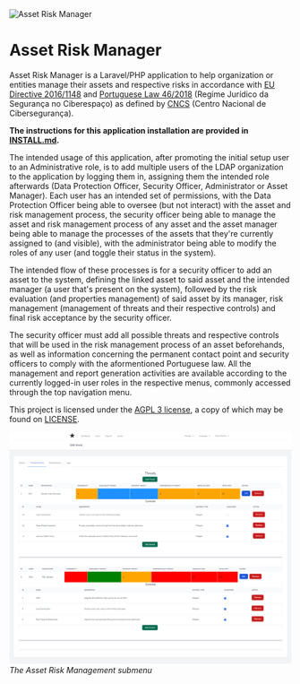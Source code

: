 <img src="https://upload.wikimedia.org/wikipedia/commons/b/b5/Asterisk.svg" alt="Asset Risk Manager">

# Asset Risk Manager

Asset Risk Manager is a Laravel/PHP application to help organization or entities manage their assets and respective
risks in accordance with [EU Directive 2016/1148](https://eur-lex.europa.eu/eli/dir/2016/1148/oj)
and [Portuguese Law 46/2018](https://www.cncs.gov.pt/docs/regime-jurdico-da-segurana-do-ciberespao.pdf) (Regime Jurídico
da Segurança no Ciberespaço) as defined by [CNCS](https://www.cncs.gov.pt/pt/regime-juridico/) (Centro Nacional de
Cibersegurança).

**The instructions for this application installation are provided in [INSTALL.md](documentation/INSTALL.md).**

The intended usage of this application, after promoting the initial setup user to an Administrative role, is to add
multiple users of the LDAP organization to the application by logging them in, assigning them the intended role
afterwards (Data Protection Officer, Security Officer, Administrator or Asset Manager). Each user has an intended set of
permissions, with the Data Protection Officer being able to oversee (but not interact) with the asset and risk
management process, the security officer being able to manage the asset and risk management process of any asset and the
asset manager being able to manage the processes of the assets that they're currently assigned to (and visible), with
the administrator being able to modify the roles of any user (and toggle their status in the system).

The intended flow of these processes is for a security officer to add an asset to the system, defining the linked asset
to said asset and the intended manager (a user that's present on the system), followed by the risk evaluation (and
properties management) of said asset by its manager, risk management (management of threats and their respective
controls) and final risk acceptance by the security officer.

The security officer must add all possible threats and
respective controls that will be used in the risk management process of an asset beforehands, as well as information
concerning the permanent contact point and security officers to comply with the aformentioned Portuguese law.
All the management and report generation activities are available according to the currently logged-in user roles in
the respective menus, commonly accessed through the top navigation menu.

This project is licensed under the [AGPL 3 license](https://www.gnu.org/licenses/agpl-3.0.en.html), a copy of which may
be found on [LICENSE](LICENSE).

![Asset Risk Management submenu](documentation/asset_risk_management_process.png?raw=true "Asset Risk Management submenu")
*The Asset Risk Management submenu*


